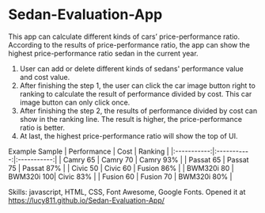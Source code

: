 # Sedan-Evaluation-App

This app can calculate different kinds of cars’ price-performance ratio. According to the results of price-performance ratio, the app can show the highest price-performance ratio sedan in the current year.

1. User can add or delete different kinds of sedans' performance value and cost value.
2. After finishing the step 1, the user can click the car image button right to ranking to calculate the result of performance divided by cost. This car image button can only click once.
3. After finishing the step 2, the results of performance divided by cost can show in the ranking line. The result is higher, the price-performance ratio is better. 
4. At last, the highest price-performance ratio will show the top of UI.

Example Sample
| Performance |    Cost     |   Ranking   |
|:-----------:|:-----------:|:-----------:|
|  Camry 65   |  Camry 70   | Camry 93%   |
|  Passat 65  |  Passat 75  | Passat 87%  |
|  Civic 50   |  Civic 60   | Fusion 86%  |
|  BWM320i 80 |  BWM320i 100| Civic 83%   |
|  Fusion 60  |  Fusion 70  | BWM320i 80% |

Skills: javascript, HTML, CSS, Font Awesome, Google Fonts.
Opened it at https://lucy811.github.io/Sedan-Evaluation-App/